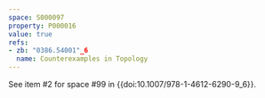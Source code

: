 ```yaml
---
space: S000097
property: P000016
value: true
refs:
- zb: "0386.54001"_6
  name: Counterexamples in Topology
---
```


See item #2 for space #99 in {{doi:10.1007/978-1-4612-6290-9_6}}.
